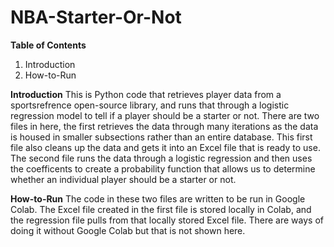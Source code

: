 # NBA-Starter-Or-Not
**Table of Contents**
1. Introduction
2. How-to-Run

**Introduction**
This is Python code that retrieves player data from a sportsrefrence open-source library, and runs that through a logistic regression model to tell if a player should be a starter or not. There are two files in here, the first retrieves the data through many iterations as the data is housed in smaller subsections rather than an entire database. This first file also cleans up the data and gets it into an Excel file that is ready to use. The second file runs the data through a logistic regression and then uses the coefficents to create a probability function that allows us to determine whether an individual player should be a starter or not.

**How-to-Run**
The code in these two files are written to be run in Google Colab. The Excel file created in the first file is stored locally in Colab, and the regression file pulls from that locally stored Excel file. There are ways of doing it without Google Colab but that is not shown here.

